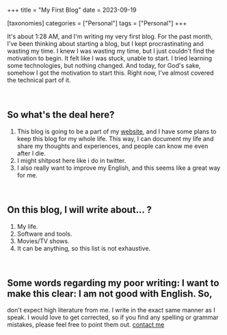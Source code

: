 +++
title = "My First Blog"
date = 2023-09-19

[taxonomies]
categories = ["Personal"]
tags = ["Personal"]
+++

It's about 1:28 AM, and I'm writing my very first blog. For the past month, I've been thinking about
starting a blog, but I kept procrastinating and wasting my time. I knew I was wasting my time, but I
just couldn't find the motivation to begin. It felt like I was stuck, unable to start. I tried
learning some technologies, but nothing changed. And today, for God's sake, somehow I got the
motivation to start this. Right now, I've almost covered the technical part of it. <!-- more -->

<br>

## **So what's the deal here?**
1. This blog is going to be a part of my [website](https://theshastri.xyz), and I have some plans to
   keep this blog for my whole life. This way, I can document my life and share my thoughts and
   experiences, and people can know me even after I die.
2. I might shitpost  here like i do in twitter.
3. I also really want to improve my English, and this seems like a great way for me.

<br>

## **On this blog, I will write about... ?**
1. My life.
2. Software and tools.
3. Movies/TV shows.
4. It can be anything, so this list is not exhaustive.

<br>

## Some words regarding my poor writing: I want to make this clear: I am not good with English. So,
don't expect high literature from me. I write in the exact same manner as I speak. I would love to
get corrected, so if you find any spelling or grammar mistakes, please feel free to point them out.
[contact me](https://discord.com/users/844241528998068244)
